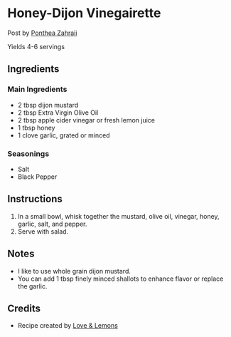 # Honey-Dijon Vinegairette

Post by [Ponthea Zahraii](https://github.com/pontheazahraii)

Yields 4-6 servings

## Ingredients

### Main Ingredients

- 2 tbsp dijon mustard
- 2 tbsp Extra Virgin Olive Oil
- 2 tbsp apple cider vinegar or fresh lemon juice 
- 1 tbsp honey 
- 1 clove garlic, grated or minced

### Seasonings

- Salt 
- Black Pepper

## Instructions

1. In a small bowl, whisk together the mustard, olive oil, vinegar, honey, garlic, salt, and pepper. 
2. Serve with salad. 

## Notes

- I like to use whole grain dijon mustard. 
- You can add 1 tbsp finely minced shallots to enhance flavor or replace the garlic. 

## Credits

- Recipe created by [Love & Lemons](https://www.loveandlemons.com/honey-mustard-dressing-recipe/)
